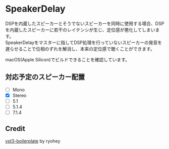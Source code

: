 # SpeakerDelay

DSPを内蔵したスピーカーとそうでないスピーカーを同時に使用する場合、DSPを内蔵したスピーカーに若干のレイテンシが生じ、定位感が悪化してしまいます。  
SpeakerDelayをマスターに指してDSP処理を行っていないスピーカーの発音を遅らせることで位相のずれを解消し、本来の定位感で聴くことができます。

macOS(Apple Silicon)でビルドできることを確認しています。

## 対応予定のスピーカー配置

* [ ] Mono
* [x] Stereo
* [ ] 5.1
* [ ] 5.1.4
* [ ] 7.1.4

## Credit

[vst3-boilerplate](https://github.com/ryohey/vst3-boilerplate) by ryohey
